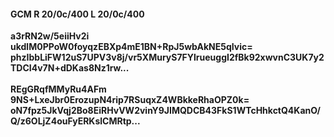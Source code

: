 #### GCM R 20/0c/400 L 20/0c/400
**a3rRN2w/5eiiHv2i**<br/>**ukdlM0PPoW0foyqzEBXp4mE1BN+RpJ5wbAkNE5qIvic=**<br/>**phzIbbLiFW12uS7UPV3v8j/vr5XMuryS7FYlrueuggI2fBk92xwvnC3UK7y2TDCI4v7N+dDKas8Nz1rw...**<br/><br/>
**REgGRqfMMyRu4AFm**<br/>**9NS+LxeJbr0ErozupN4rip7RSuqxZ4WBkkeRhaOPZ0k=**<br/>**oN7fpz5JkVqj2Bo8EiRHvVW2vinY9JIMQDCB43FkS1WTcHhkctQ4KanO/Q/z6OLjZ4ouFyERKslCMRtp...**